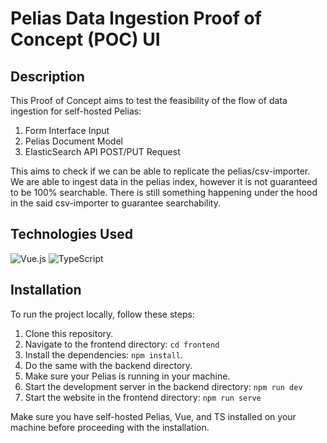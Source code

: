 # Pelias Data Ingestion Proof of Concept (POC) UI

## Description
This Proof of Concept aims to test the feasibility of the flow of data ingestion for self-hosted Pelias: 

1. Form Interface Input
2. Pelias Document Model
3. ElasticSearch API POST/PUT Request

This aims to check if we can be able to replicate the pelias/csv-importer. We are able to ingest data in the pelias index, however it is not guaranteed to be 100% searchable. There is still something happening under the hood in the said csv-importer to guarantee searchability. 

## Technologies Used
![Vue.js](https://img.shields.io/badge/Vue.js-42b883?style=for-the-badge&logo=vue.js&logoColor=white)
![TypeScript](https://img.shields.io/badge/TypeScript-2d79c7?style=for-the-badge&logo=typescript&logoColor=white)

## Installation
To run the project locally, follow these steps:

1. Clone this repository.
2. Navigate to the frontend directory: `cd frontend`
3. Install the dependencies: `npm install`. 
4. Do the same with the backend directory.
4. Make sure your Pelias is running in your machine.
5. Start the development server in the backend directory: `npm run dev`
6. Start the website in the frontend directory: `npm run serve`

Make sure you have self-hosted Pelias, Vue, and TS installed on your machine before proceeding with the installation.